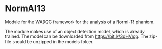# NormAI13
Module for the WADQC framework for the analysis of a Normi-13 phantom.

The module makes use of an object detection model, which is already trained. The model can be downloaded from https://bit.ly/3dHVrop.
The zip-file should be unzipped in the models folder.
